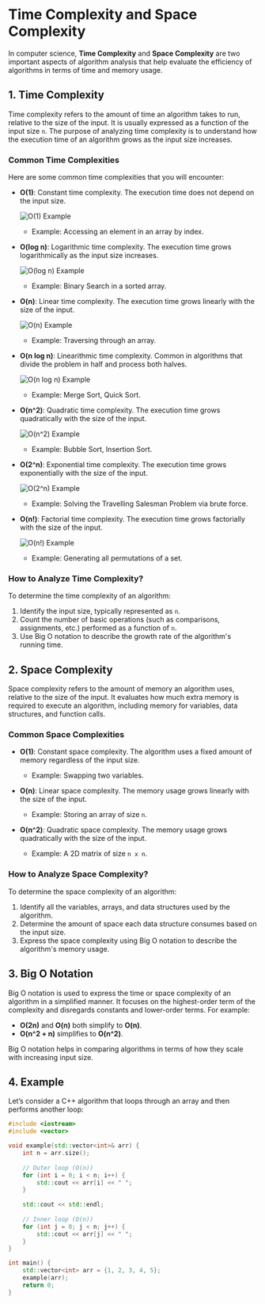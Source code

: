 # Time Complexity and Space Complexity

In computer science, **Time Complexity** and **Space Complexity** are two important aspects of algorithm analysis that help evaluate the efficiency of algorithms in terms of time and memory usage.

## 1. Time Complexity

Time complexity refers to the amount of time an algorithm takes to run, relative to the size of the input. It is usually expressed as a function of the input size `n`. The purpose of analyzing time complexity is to understand how the execution time of an algorithm grows as the input size increases.

### Common Time Complexities

Here are some common time complexities that you will encounter:

- **O(1)**: Constant time complexity. The execution time does not depend on the input size.

  ![O(1) Example](https://upload.wikimedia.org/wikipedia/commons/6/6c/Big_O_Notation_1.svg)

  - Example: Accessing an element in an array by index.

- **O(log n)**: Logarithmic time complexity. The execution time grows logarithmically as the input size increases.

  ![O(log n) Example](https://upload.wikimedia.org/wikipedia/commons/a/a5/Big_O_Log_n.svg)

  - Example: Binary Search in a sorted array.

- **O(n)**: Linear time complexity. The execution time grows linearly with the size of the input.

  ![O(n) Example](https://upload.wikimedia.org/wikipedia/commons/4/4f/Big_O_linear.svg)

  - Example: Traversing through an array.

- **O(n log n)**: Linearithmic time complexity. Common in algorithms that divide the problem in half and process both halves.

  ![O(n log n) Example](https://upload.wikimedia.org/wikipedia/commons/9/98/Big_O_nlogn.svg)

  - Example: Merge Sort, Quick Sort.

- **O(n^2)**: Quadratic time complexity. The execution time grows quadratically with the size of the input.

  ![O(n^2) Example](https://upload.wikimedia.org/wikipedia/commons/2/26/Big_O_quadratic.svg)

  - Example: Bubble Sort, Insertion Sort.

- **O(2^n)**: Exponential time complexity. The execution time grows exponentially with the size of the input.

  ![O(2^n) Example](https://upload.wikimedia.org/wikipedia/commons/1/17/Big_O_exponential.svg)

  - Example: Solving the Travelling Salesman Problem via brute force.

- **O(n!)**: Factorial time complexity. The execution time grows factorially with the size of the input.

  ![O(n!) Example](https://upload.wikimedia.org/wikipedia/commons/e/e5/Big_O_factorial.svg)

  - Example: Generating all permutations of a set.

### How to Analyze Time Complexity?

To determine the time complexity of an algorithm:
1. Identify the input size, typically represented as `n`.
2. Count the number of basic operations (such as comparisons, assignments, etc.) performed as a function of `n`.
3. Use Big O notation to describe the growth rate of the algorithm's running time.

## 2. Space Complexity

Space complexity refers to the amount of memory an algorithm uses, relative to the size of the input. It evaluates how much extra memory is required to execute an algorithm, including memory for variables, data structures, and function calls.

### Common Space Complexities

- **O(1)**: Constant space complexity. The algorithm uses a fixed amount of memory regardless of the input size.

  - Example: Swapping two variables.

- **O(n)**: Linear space complexity. The memory usage grows linearly with the size of the input.

  - Example: Storing an array of size `n`.

- **O(n^2)**: Quadratic space complexity. The memory usage grows quadratically with the size of the input.

  - Example: A 2D matrix of size `n x n`.

### How to Analyze Space Complexity?

To determine the space complexity of an algorithm:
1. Identify all the variables, arrays, and data structures used by the algorithm.
2. Determine the amount of space each data structure consumes based on the input size.
3. Express the space complexity using Big O notation to describe the algorithm's memory usage.

## 3. Big O Notation

Big O notation is used to express the time or space complexity of an algorithm in a simplified manner. It focuses on the highest-order term of the complexity and disregards constants and lower-order terms. For example:

- **O(2n)** and **O(n)** both simplify to **O(n)**.
- **O(n^2 + n)** simplifies to **O(n^2)**.

Big O notation helps in comparing algorithms in terms of how they scale with increasing input size.

## 4. Example

Let’s consider a C++ algorithm that loops through an array and then performs another loop:

```cpp
#include <iostream>
#include <vector>

void example(std::vector<int>& arr) {
    int n = arr.size();
    
    // Outer loop (O(n))
    for (int i = 0; i < n; i++) {
        std::cout << arr[i] << " ";
    }
    
    std::cout << std::endl;
    
    // Inner loop (O(n))
    for (int j = 0; j < n; j++) {
        std::cout << arr[j] << " ";
    }
}

int main() {
    std::vector<int> arr = {1, 2, 3, 4, 5};
    example(arr);
    return 0;
}
